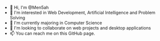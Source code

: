 - 👋 Hi, I'm @Men5ah
- 👀 I'm interested in Web Development, Artificial Intelligence and Problem Solving
- 🌱 I'm currently majoring in Computer Science
- 💞️ I'm looking to collaborate on web projects and desktop applications
- 📫 You can reach me on this GitHub page.

<!---
Men5ah/Men5ah is a ✨ special ✨ repository because its `README.md` (this file) appears on your GitHub profile.
You can click the Preview link to take a look at your changes.
--->
